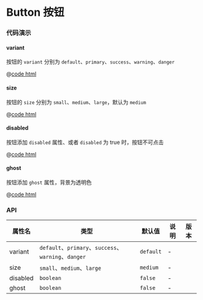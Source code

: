 # Button 按钮

### 代码演示

#### variant

按钮的 `variant` 分别为 `default`、`primary`、`success`、`warning`、`danger`

<button-basic />

@[code html](../components/button/basic.vue)

#### size

按钮的 `size` 分别为 `small`、`medium`、`large`，默认为 `medium`

<button-size />

@[code html](../components/button/size.vue)

#### disabled

按钮添加 `disabled` 属性、或者 `disabled` 为 true 时，按钮不可点击

<button-disabled />

@[code html](../components/button/disabled.vue)

#### ghost

按钮添加 `ghost` 属性，背景为透明色

<button-ghost />

@[code html](../components/button/ghost.vue)



### API

| 属性名   | 类型                                             | 默认值    | 说明 | 版本 |
|----------|--------------------------------------------------|-----------|------|------|
| variant  | `default`、`primary`、`success`、`warning`、`danger` | `default` | -    |      |
| size     | `small`、`medium`、`large `                        | `medium`  | -    |      |
| disabled | `boolean`                                        | `false`   | -    |      |
| ghost    | `boolean`                                        | `false`   | -    |      |
